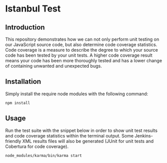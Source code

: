 # Istanbul Test

## Introduction
This repository demonstrates how we can not only perform unit testing on our JavaScript source code, but also determine code coverage statistics. Code coverage is a measure to describe the degree to which your source code has been tested by your unit tests. A higher code coverage result means your code has been more thoroughly tested and has a lower change of containing unwanted and unexpected bugs.

## Installation
Simply install the require node modules with the following command:

```npm install```

## Usage
Run the test suite with the snippet below in order to show unit test results and code coverage statistics within the terminal output. Some Jenkins-friendly XML results files will also be generated (JUnit for unit tests and Cobertura for code coverage).

```node_modules/karma/bin/karma start```